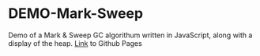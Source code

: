 # DEMO-Mark-Sweep

Demo of a Mark & Sweep GC algorithum written in JavaScript, along with a display of the heap.
[Link](https://hnosmium0001.github.io/DEMO-Mark-Sweep/) to Github Pages